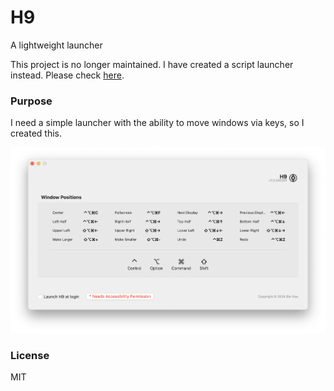 # H9
A lightweight launcher

This project is no longer maintained. I have created a script launcher instead. Please check [here](https://github.com/H9/Scripts).

### Purpose

I need a simple launcher with the ability to move windows via keys, so I created this.

![](screen_v1.png)

### License
MIT
